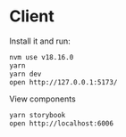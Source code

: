 # Client

Install it and run:

```bash
nvm use v18.16.0
yarn
yarn dev
open http://127.0.0.1:5173/
```

View components

```bash
yarn storybook
open http://localhost:6006
```